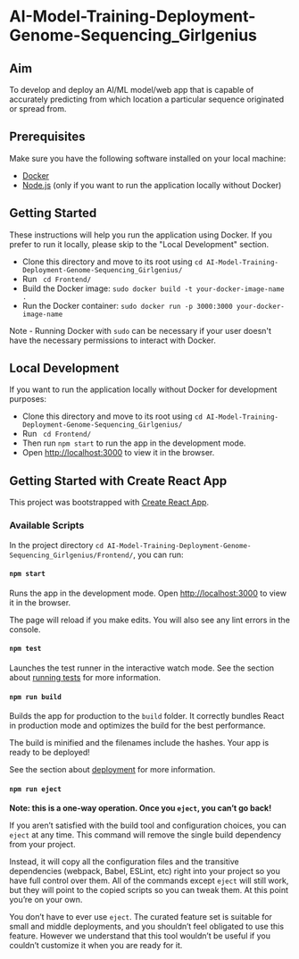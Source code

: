 # AI-Model-Training-Deployment-Genome-Sequencing_Girlgenius

## Aim
To develop and deploy an AI/ML model/web app that is capable of accurately predicting from which location a particular sequence originated or spread from.​

## Prerequisites

Make sure you have the following software installed on your local machine:

- [Docker](https://docs.docker.com/get-docker/)
- [Node.js](https://nodejs.org/) (only if you want to run the application locally without Docker)

## Getting Started

These instructions will help you run the application using Docker. If you prefer to run it locally, please skip to the "Local Development" section.

- Clone this directory and move to its root using `cd AI-Model-Training-Deployment-Genome-Sequencing_Girlgenius/` 
- Run ` cd Frontend/`
- Build the Docker image: `sudo docker build -t your-docker-image-name .`
- Run the Docker container: `sudo docker run -p 3000:3000 your-docker-image-name`

Note - Running Docker with `sudo` can be necessary if your user doesn't have the necessary permissions to interact with Docker.

## Local Development 

If you want to run the application locally without Docker for development purposes:

- Clone this directory and move to its root using `cd AI-Model-Training-Deployment-Genome-Sequencing_Girlgenius/` 
- Run ` cd Frontend/`
- Then run `npm start` to run the app in the development mode.
- Open [http://localhost:3000](http://localhost:3000) to view it in the browser.

## Getting Started with Create React App

This project was bootstrapped with [Create React App](https://github.com/facebook/create-react-app).

### Available Scripts

In the project directory `cd AI-Model-Training-Deployment-Genome-Sequencing_Girlgenius/Frontend/`, you can run:

#### `npm start`

Runs the app in the development mode.
Open [http://localhost:3000](http://localhost:3000) to view it in the browser.

The page will reload if you make edits.
You will also see any lint errors in the console.

#### `npm test`

Launches the test runner in the interactive watch mode.
See the section about [running tests](https://facebook.github.io/create-react-app/docs/running-tests) for more information.

#### `npm run build`

Builds the app for production to the `build` folder.
It correctly bundles React in production mode and optimizes the build for the best performance.

The build is minified and the filenames include the hashes.
Your app is ready to be deployed!

See the section about [deployment](https://facebook.github.io/create-react-app/docs/deployment) for more information.

#### `npm run eject`

**Note: this is a one-way operation. Once you `eject`, you can’t go back!**

If you aren’t satisfied with the build tool and configuration choices, you can `eject` at any time. This command will remove the single build dependency from your project.

Instead, it will copy all the configuration files and the transitive dependencies (webpack, Babel, ESLint, etc) right into your project so you have full control over them. All of the commands except `eject` will still work, but they will point to the copied scripts so you can tweak them. At this point you’re on your own.

You don’t have to ever use `eject`. The curated feature set is suitable for small and middle deployments, and you shouldn’t feel obligated to use this feature. However we understand that this tool wouldn’t be useful if you couldn’t customize it when you are ready for it.


